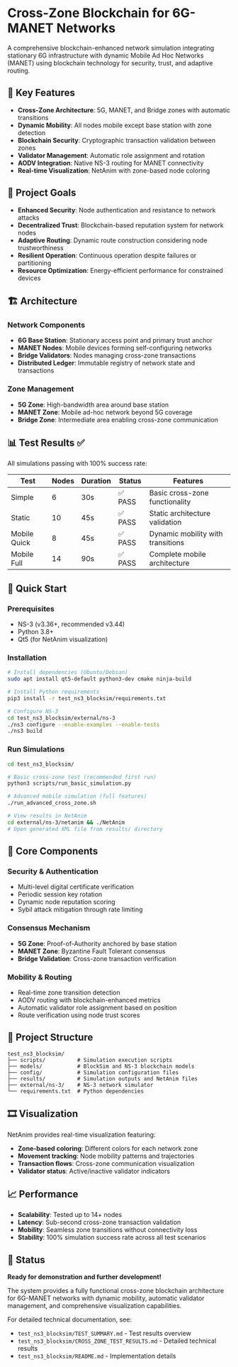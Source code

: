 # Cross-Zone Blockchain for 6G-MANET Networks

A comprehensive blockchain-enhanced network simulation integrating stationary 6G infrastructure with dynamic Mobile Ad Hoc Networks (MANET) using blockchain technology for security, trust, and adaptive routing.

## 🚀 Key Features

- **Cross-Zone Architecture**: 5G, MANET, and Bridge zones with automatic transitions
- **Dynamic Mobility**: All nodes mobile except base station with zone detection
- **Blockchain Security**: Cryptographic transaction validation between zones
- **Validator Management**: Automatic role assignment and rotation
- **AODV Integration**: Native NS-3 routing for MANET connectivity
- **Real-time Visualization**: NetAnim with zone-based node coloring

## 🎯 Project Goals

- **Enhanced Security**: Node authentication and resistance to network attacks
- **Decentralized Trust**: Blockchain-based reputation system for network nodes
- **Adaptive Routing**: Dynamic route construction considering node trustworthiness
- **Resilient Operation**: Continuous operation despite failures or partitioning
- **Resource Optimization**: Energy-efficient performance for constrained devices

## 🏗️ Architecture

### Network Components
- **6G Base Station**: Stationary access point and primary trust anchor
- **MANET Nodes**: Mobile devices forming self-configuring networks
- **Bridge Validators**: Nodes managing cross-zone transactions
- **Distributed Ledger**: Immutable registry of network state and transactions

### Zone Management
- **5G Zone**: High-bandwidth area around base station
- **MANET Zone**: Mobile ad-hoc network beyond 5G coverage
- **Bridge Zone**: Intermediate area enabling cross-zone communication

## 📊 Test Results ✅

All simulations passing with 100% success rate:

| Test | Nodes | Duration | Status | Features |
|------|-------|----------|--------|----------|
| Simple | 6 | 30s | ✅ PASS | Basic cross-zone functionality |
| Static | 10 | 45s | ✅ PASS | Static architecture validation |
| Mobile Quick | 8 | 45s | ✅ PASS | Dynamic mobility with transitions |
| Mobile Full | 14 | 90s | ✅ PASS | Complete mobile architecture |

## 🚀 Quick Start

### Prerequisites
- NS-3 (v3.36+, recommended v3.44)
- Python 3.8+
- Qt5 (for NetAnim visualization)

### Installation
```bash
# Install dependencies (Ubuntu/Debian)
sudo apt install qt5-default python3-dev cmake ninja-build

# Install Python requirements
pip3 install -r test_ns3_blocksim/requirements.txt

# Configure NS-3
cd test_ns3_blocksim/external/ns-3
./ns3 configure --enable-examples --enable-tests
./ns3 build
```

### Run Simulations
```bash
cd test_ns3_blocksim/

# Basic cross-zone test (recommended first run)
python3 scripts/run_basic_simulation.py

# Advanced mobile simulation (full features)
./run_advanced_cross_zone.sh

# View results in NetAnim
cd external/ns-3/netanim && ./NetAnim
# Open generated XML file from results/ directory
```

## 🔧 Core Components

### Security & Authentication
- Multi-level digital certificate verification
- Periodic session key rotation
- Dynamic node reputation scoring
- Sybil attack mitigation through rate limiting

### Consensus Mechanism
- **5G Zone**: Proof-of-Authority anchored by base station
- **MANET Zone**: Byzantine Fault Tolerant consensus
- **Bridge Validation**: Cross-zone transaction verification

### Mobility & Routing
- Real-time zone transition detection
- AODV routing with blockchain-enhanced metrics
- Automatic validator role assignment based on position
- Route verification using node trust scores

## 📁 Project Structure

```
test_ns3_blocksim/
├── scripts/          # Simulation execution scripts
├── models/           # BlockSim and NS-3 blockchain models
├── config/           # Simulation configuration files
├── results/          # Simulation outputs and NetAnim files
├── external/ns-3/    # NS-3 network simulator
└── requirements.txt  # Python dependencies
```

## 🎞️ Visualization

NetAnim provides real-time visualization featuring:
- **Zone-based coloring**: Different colors for each network zone
- **Movement tracking**: Node mobility patterns and trajectories
- **Transaction flows**: Cross-zone communication visualization
- **Validator status**: Active/inactive validator indicators

## 📈 Performance

- **Scalability**: Tested up to 14+ nodes
- **Latency**: Sub-second cross-zone transaction validation
- **Mobility**: Seamless zone transitions without connectivity loss
- **Stability**: 100% simulation success rate across all test scenarios

## 🎉 Status

**Ready for demonstration and further development!**

The system provides a fully functional cross-zone blockchain architecture for 6G-MANET networks with dynamic mobility, automatic validator management, and comprehensive visualization capabilities.

For detailed technical documentation, see:
- `test_ns3_blocksim/TEST_SUMMARY.md` - Test results overview
- `test_ns3_blocksim/CROSS_ZONE_TEST_RESULTS.md` - Detailed technical results
- `test_ns3_blocksim/README.md` - Implementation details
